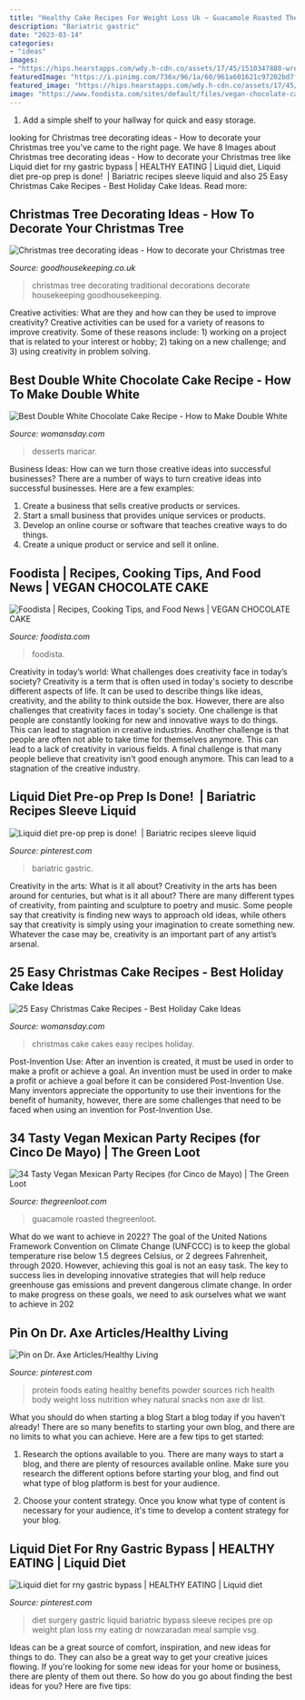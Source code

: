 ```yaml
---
title: "Healthy Cake Recipes For Weight Loss Uk ~ Guacamole Roasted Thegreenloot"
description: "Bariatric gastric"
date: "2023-03-14"
categories:
- "ideas"
images:
- "https://hips.hearstapps.com/wdy.h-cdn.co/assets/17/45/1510347880-wreath-cake-wdy-1217.jpg?crop=1.00xw:0.335xh;0,0.410xh&amp;resize=1200:*"
featuredImage: "https://i.pinimg.com/736x/96/1a/60/961a601621c97202bd7f2928d1350b10--top-protein-foods-protein-sources.jpg"
featured_image: "https://hips.hearstapps.com/wdy.h-cdn.co/assets/17/45/1510347880-wreath-cake-wdy-1217.jpg?crop=1.00xw:0.335xh;0,0.410xh&amp;resize=1200:*"
image: "https://www.foodista.com/sites/default/files/vegan-chocolate-cake-articook.jpg"
---
```



1. Add a simple shelf to your hallway for quick and easy storage.

	

		
looking for Christmas tree decorating ideas - How to decorate your Christmas tree you've came to the right page. We have 8 Images about Christmas tree decorating ideas - How to decorate your Christmas tree like Liquid diet for rny gastric bypass | HEALTHY EATING | Liquid diet, Liquid diet pre-op prep is done! ️ | Bariatric recipes sleeve liquid and also 25 Easy Christmas Cake Recipes - Best Holiday Cake Ideas. Read more:
		
    
## Christmas Tree Decorating Ideas - How To Decorate Your Christmas Tree

<img loading=lazy src="https://assets.goodhousekeeping.co.uk/main/embedded/21130/christmas-tree-decorating-ideas---traditional-christmas-tree-tesco---christmas-decorations---good-housekeeping-uk.jpg" onerror="this.onerror=null;this.src='https://tse1.mm.bing.net/th?id=OIP.r2lZxj09J4IirQZVoZUTZAD5D5&amp;pid=15.1';" alt="Christmas tree decorating ideas - How to decorate your Christmas tree">

_Source: goodhousekeeping.co.uk_

>christmas tree decorating traditional decorations decorate housekeeping goodhousekeeping. 

	

Creative activities: What are they and how can they be used to improve creativity?
Creative activities can be used for a variety of reasons to improve creativity. Some of these reasons include: 1) working on a project that is related to your interest or hobby; 2) taking on a new challenge; and 3) using creativity in problem solving.

    
## Best Double White Chocolate Cake Recipe - How To Make Double White

<img loading=lazy src="https://media.hearstapps.com/hmg-prod/images/white-chocolate-cake-wdy-1543517929.jpg?crop=3724,1876.896,x0,y1586,safe&amp;width=1200&amp;auto=webp&amp;optimize=medium" onerror="this.onerror=null;this.src='https://tse3.mm.bing.net/th?id=OIP.TxTrJURkpiKwISbqKK3l1wAAAA&amp;pid=15.1';" alt="Best Double White Chocolate Cake Recipe - How to Make Double White">

_Source: womansday.com_

>desserts maricar. 

	

Business Ideas: How can we turn those creative ideas into successful businesses?
There are a number of ways to turn creative ideas into successful businesses. Here are a few examples: 
1. Create a business that sells creative products or services.
2. Start a small business that provides unique services or products.
3. Develop an online course or software that teaches creative ways to do things. 
4. Create a unique product or service and sell it online.

    
## Foodista | Recipes, Cooking Tips, And Food News | VEGAN CHOCOLATE CAKE

<img loading=lazy src="https://www.foodista.com/sites/default/files/vegan-chocolate-cake-articook.jpg" onerror="this.onerror=null;this.src='https://tse1.mm.bing.net/th?id=OIP.Qta9hruvlXlbqnDE-1f_UQHaE7&amp;pid=15.1';" alt="Foodista | Recipes, Cooking Tips, and Food News | VEGAN CHOCOLATE CAKE">

_Source: foodista.com_

>foodista. 

	

Creativity in today’s world: What challenges does creativity face in today’s society?
Creativity is a term that is often used in today's society to describe different aspects of life. It can be used to describe things like ideas, creativity, and the ability to think outside the box. However, there are also challenges that creativity faces in today's society. One challenge is that people are constantly looking for new and innovative ways to do things. This can lead to stagnation in creative industries. Another challenge is that people are often not able to take time for themselves anymore. This can lead to a lack of creativity in various fields. A final challenge is that many people believe that creativity isn't good enough anymore. This can lead to a stagnation of the creative industry.

    
## Liquid Diet Pre-op Prep Is Done! ️ | Bariatric Recipes Sleeve Liquid

<img loading=lazy src="https://i.pinimg.com/736x/93/be/b4/93beb416b32c1667cf0c03b3d9dc952e.jpg" onerror="this.onerror=null;this.src='https://tse2.mm.bing.net/th?id=OIP.Du9NMadTpWkfwD8Ayi-YEAHaEn&amp;pid=15.1';" alt="Liquid diet pre-op prep is done! ️ | Bariatric recipes sleeve liquid">

_Source: pinterest.com_

>bariatric gastric. 

	

Creativity in the arts: What is it all about?
Creativity in the arts has been around for centuries, but what is it all about? There are many different types of creativity, from painting and sculpture to poetry and music. Some people say that creativity is finding new ways to approach old ideas, while others say that creativity is simply using your imagination to create something new. Whatever the case may be, creativity is an important part of any artist’s arsenal.

    
## 25 Easy Christmas Cake Recipes - Best Holiday Cake Ideas

<img loading=lazy src="https://hips.hearstapps.com/wdy.h-cdn.co/assets/17/45/1510347880-wreath-cake-wdy-1217.jpg?crop=1.00xw:0.335xh;0,0.410xh&amp;resize=1200:*" onerror="this.onerror=null;this.src='https://tse1.mm.bing.net/th?id=OIP.OXqwaysWJntuezMzLnk-rQHaDu&amp;pid=15.1';" alt="25 Easy Christmas Cake Recipes - Best Holiday Cake Ideas">

_Source: womansday.com_

>christmas cake cakes easy recipes holiday. 

	

Post-Invention Use: After an invention is created, it must be used in order to make a profit or achieve a goal.
An invention must be used in order to make a profit or achieve a goal before it can be considered Post-Invention Use. Many inventors appreciate the opportunity to use their inventions for the benefit of humanity, however, there are some challenges that need to be faced when using an invention for Post-Invention Use.

    
## 34 Tasty Vegan Mexican Party Recipes (for Cinco De Mayo) | The Green Loot

<img loading=lazy src="https://thegreenloot.com/wp-content/uploads/2018/04/vegan-mexican-party-recipes-cinco-mayo-9.jpg" onerror="this.onerror=null;this.src='https://tse1.mm.bing.net/th?id=OIP.HoSEUuruYpoeDDjHzp5ZmAHaLG&amp;pid=15.1';" alt="34 Tasty Vegan Mexican Party Recipes (for Cinco de Mayo) | The Green Loot">

_Source: thegreenloot.com_

>guacamole roasted thegreenloot. 

	

What do we want to achieve in 2022?
The goal of the United Nations Framework Convention on Climate Change (UNFCCC) is to keep the global temperature rise below 1.5 degrees Celsius, or 2 degrees Fahrenheit, through 2020. However, achieving this goal is not an easy task. The key to success lies in developing innovative strategies that will help reduce greenhouse gas emissions and prevent dangerous climate change. In order to make progress on these goals, we need to ask ourselves what we want to achieve in 202
    
## Pin On Dr. Axe Articles/Healthy Living

<img loading=lazy src="https://i.pinimg.com/736x/96/1a/60/961a601621c97202bd7f2928d1350b10--top-protein-foods-protein-sources.jpg" onerror="this.onerror=null;this.src='https://tse3.mm.bing.net/th?id=OIP.RTJSHhxqrfC4kr2AcavmwgHaMx&amp;pid=15.1';" alt="Pin on Dr. Axe Articles/Healthy Living">

_Source: pinterest.com_

>protein foods eating healthy benefits powder sources rich health body weight loss nutrition whey natural snacks non axe dr list. 

	

What you should do when starting a blog
Start a blog today if you haven't already! There are so many benefits to starting your own blog, and there are no limits to what you can achieve. Here are a few tips to get started:
1. Research the options available to you. There are many ways to start a blog, and there are plenty of resources available online. Make sure you research the different options before starting your blog, and find out what type of blog platform is best for your audience.

2. Choose your content strategy. Once you know what type of content is necessary for your audience, it's time to develop a content strategy for your blog.

    
## Liquid Diet For Rny Gastric Bypass | HEALTHY EATING | Liquid Diet

<img loading=lazy src="https://i.pinimg.com/736x/f1/b4/01/f1b40122d61aeceb6becc11d3ef93f2b--bariatric-surgery-bariatric-recipes-gastric-bypass-liquid-diet.jpg?b=t" onerror="this.onerror=null;this.src='https://tse4.mm.bing.net/th?id=OIP.LZeIMdEX51agQMSJwG9ZjQHaJ3&amp;pid=15.1';" alt="Liquid diet for rny gastric bypass | HEALTHY EATING | Liquid diet">

_Source: pinterest.com_

>diet surgery gastric liquid bariatric bypass sleeve recipes pre op weight plan loss rny eating dr nowzaradan meal sample vsg. 

	

Ideas can be a great source of comfort, inspiration, and new ideas for things to do. They can also be a great way to get your creative juices flowing. If you're looking for some new ideas for your home or business, there are plenty of them out there. So how do you go about finding the best ideas for you? Here are five tips: 

